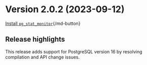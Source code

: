 # Version 2.0.2 (2023-09-12)

 [Install `pg_stat_monitor`](../install.md){/md-button}

## Release highlights

This release adds support for PostgreSQL version 16 by resolving compilation and API change issues.
